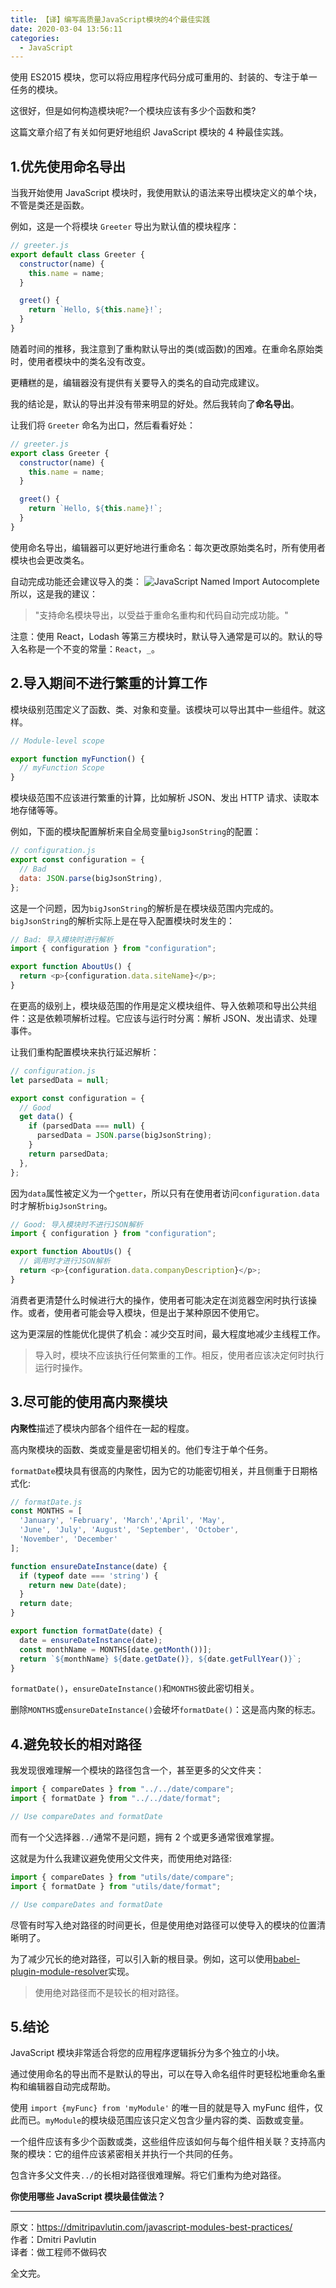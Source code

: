 ```yaml
---
title: 【译】编写高质量JavaScript模块的4个最佳实践
date: 2020-03-04 13:56:11
categories:
  - JavaScript
---
```


使用 ES2015 模块，您可以将应用程序代码分成可重用的、封装的、专注于单一任务的模块。

这很好，但是如何构造模块呢?一个模块应该有多少个函数和类?

这篇文章介绍了有关如何更好地组织 JavaScript 模块的 4 种最佳实践。

<!-- more -->

## 1.优先使用命名导出

当我开始使用 JavaScript 模块时，我使用默认的语法来导出模块定义的单个块，不管是类还是函数。

例如，这是一个将模块 `Greeter` 导出为默认值的模块程序：

```js
// greeter.js
export default class Greeter {
  constructor(name) {
    this.name = name;
  }

  greet() {
    return `Hello, ${this.name}!`;
  }
}
```

随着时间的推移，我注意到了重构默认导出的类(或函数)的困难。在重命名原始类时，使用者模块中的类名没有改变。

更糟糕的是，编辑器没有提供有关要导入的类名的自动完成建议。

我的结论是，默认的导出并没有带来明显的好处。然后我转向了**命名导出**。

让我们将 `Greeter` 命名为出口，然后看看好处：

```js
// greeter.js
export class Greeter {
  constructor(name) {
    this.name = name;
  }

  greet() {
    return `Hello, ${this.name}!`;
  }
}
```

使用命名导出，编辑器可以更好地进行重命名：每次更改原始类名时，所有使用者模块也会更改类名。

自动完成功能还会建议导入的类：
![JavaScript Named Import Autocomplete](https://dmitripavlutin.com/static/50f5c31a9862daaaae1478c3875cd12c/ff59c/autocomplete-4.png)
所以，这是我的建议：

> "支持命名模块导出，以受益于重命名重构和代码自动完成功能。"

注意：使用 React，Lodash 等第三方模块时，默认导入通常是可以的。默认的导入名称是一个不变的常量：`React`，`_`。

## 2.导入期间不进行繁重的计算工作

模块级别范围定义了函数、类、对象和变量。该模块可以导出其中一些组件。就这样。

```js
// Module-level scope

export function myFunction() {
  // myFunction Scope
}
```

模块级范围不应该进行繁重的计算，比如解析 JSON、发出 HTTP 请求、读取本地存储等等。

例如，下面的模块配置解析来自全局变量`bigJsonString`的配置：

```js
// configuration.js
export const configuration = {
  // Bad
  data: JSON.parse(bigJsonString),
};
```

这是一个问题，因为`bigJsonString`的解析是在模块级范围内完成的。`bigJsonString`的解析实际上是在导入配置模块时发生的：

```js
// Bad: 导入模块时进行解析
import { configuration } from "configuration";

export function AboutUs() {
  return <p>{configuration.data.siteName}</p>;
}
```

在更高的级别上，模块级范围的作用是定义模块组件、导入依赖项和导出公共组件：这是依赖项解析过程。它应该与运行时分离：解析 JSON、发出请求、处理事件。

让我们重构配置模块来执行延迟解析：

```js
// configuration.js
let parsedData = null;

export const configuration = {
  // Good
  get data() {
    if (parsedData === null) {
      parsedData = JSON.parse(bigJsonString);
    }
    return parsedData;
  },
};
```

因为`data`属性被定义为一个`getter`，所以只有在使用者访问`configuration.data`时才解析`bigJsonString`。

```js
// Good: 导入模块时不进行JSON解析
import { configuration } from "configuration";

export function AboutUs() {
  // 调用时才进行JSON解析
  return <p>{configuration.data.companyDescription}</p>;
}
```

消费者更清楚什么时候进行大的操作，使用者可能决定在浏览器空闲时执行该操作。或者，使用者可能会导入模块，但是出于某种原因不使用它。

这为更深层的性能优化提供了机会：减少交互时间，最大程度地减少主线程工作。

> 导入时，模块不应该执行任何繁重的工作。相反，使用者应该决定何时执行运行时操作。

## 3.尽可能的使用高内聚模块

**内聚性**描述了模块内部各个组件在一起的程度。

高内聚模块的函数、类或变量是密切相关的。他们专注于单个任务。

`formatDate`模块具有很高的内聚性，因为它的功能密切相关，并且侧重于日期格式化:

```js
// formatDate.js
const MONTHS = [
  'January', 'February', 'March','April', 'May',
  'June', 'July', 'August', 'September', 'October',
  'November', 'December'
];

function ensureDateInstance(date) {
  if (typeof date === 'string') {
    return new Date(date);
  }
  return date;
}

export function formatDate(date) {
  date = ensureDateInstance(date);
  const monthName = MONTHS[date.getMonth())];
  return `${monthName} ${date.getDate()}, ${date.getFullYear()}`;
}
```

`formatDate()`，`ensureDateInstance()`和`MONTHS`彼此密切相关。

删除`MONTHS`或`ensureDateInstance()`会破坏`formatDate()`：这是高内聚的标志。

## 4.避免较长的相对路径

我发现很难理解一个模块的路径包含一个，甚至更多的父文件夹：

```js
import { compareDates } from "../../date/compare";
import { formatDate } from "../../date/format";

// Use compareDates and formatDate
```

而有一个父选择器`../`通常不是问题，拥有 2 个或更多通常很难掌握。

这就是为什么我建议避免使用父文件夹，而使用绝对路径:

```js
import { compareDates } from "utils/date/compare";
import { formatDate } from "utils/date/format";

// Use compareDates and formatDate
```

尽管有时写入绝对路径的时间更长，但是使用绝对路径可以使导入的模块的位置清晰明了。

为了减少冗长的绝对路径，可以引入新的根目录。例如，这可以使用[babel-plugin-module-resolver](https://github.com/tleunen/babel-plugin-module-resolver#readme)实现。

> 使用绝对路径而不是较长的相对路径。

## 5.结论

JavaScript 模块非常适合将您的应用程序逻辑拆分为多个独立的小块。

通过使用命名的导出而不是默认的导出，可以在导入命名组件时更轻松地重命名重构和编辑器自动完成帮助。

使用 `import {myFunc} from 'myModule'` 的唯一目的就是导入 myFunc 组件，仅此而已。`myModule`的模块级范围应该只定义包含少量内容的类、函数或变量。

一个组件应该有多少个函数或类，这些组件应该如何与每个组件相关联？支持高内聚的模块：它的组件应该紧密相关并执行一个共同的任务。

包含许多父文件夹`../`的长相对路径很难理解。将它们重构为绝对路径。

**你使用哪些 JavaScript 模块最佳做法？**

---

原文：https://dmitripavlutin.com/javascript-modules-best-practices/  
作者：Dmitri Pavlutin  
译者：做工程师不做码农

全文完。
